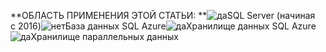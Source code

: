 <Token>**ОБЛАСТЬ ПРИМЕНЕНИЯ ЭТОЙ СТАТЬИ: **![да](../includes/media/yes.png)SQL Server (начиная с 2016)![нет](../includes/media/no.png)База данных SQL Azure![да](../includes/media/yes.png)Хранилище данных SQL Azure![да](../includes/media/yes.png)Хранилище параллельных данных </Token>